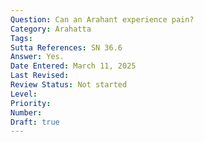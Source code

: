```yaml
---
Question: Can an Arahant experience pain?
Category: Arahatta
Tags:
Sutta References: SN 36.6
Answer: Yes.
Date Entered: March 11, 2025
Last Revised:
Review Status: Not started
Level: 
Priority: 
Number: 
Draft: true
---
```

